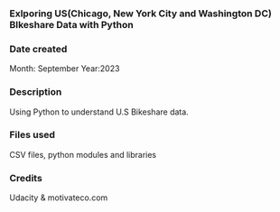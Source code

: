 
### Exlporing US(Chicago, New York City and Washington DC) BIkeshare Data with Python


### Date created
  Month: September
  Year:2023


### Description
Using Python to understand U.S Bikeshare data.

### Files used
CSV files, python modules and libraries

### Credits
Udacity & motivateco.com





